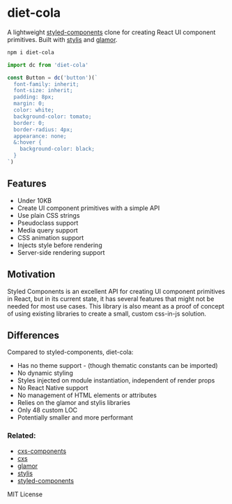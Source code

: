 
# diet-cola

A lightweight
[styled-components](https://github.com/styled-components/styled-components)
clone for creating React UI component primitives.
Built with
[stylis](https://github.com/thysultan/stylis.js) and
[glamor](https://github.com/threepointone/glamor).

```sh
npm i diet-cola
```

```js
import dc from 'diet-cola'

const Button = dc('button')(`
  font-family: inherit;
  font-size: inherit;
  padding: 8px;
  margin: 0;
  color: white;
  background-color: tomato;
  border: 0;
  border-radius: 4px;
  appearance: none;
  &:hover {
    background-color: black;
  }
`)
```

## Features

- Under 10KB
- Create UI component primitives with a simple API
- Use plain CSS strings
- Pseudoclass support
- Media query support
- CSS animation support
- Injects style before rendering
- Server-side rendering support


## Motivation

Styled Components is an excellent API for creating UI component primitives in React,
but in its current state, it has several features that might not be needed for most use cases.
This library is also meant as a proof of concept of using existing libraries to create a small, custom css-in-js solution.


## Differences

Compared to styled-components, diet-cola:

- Has no theme support - (though thematic constants can be imported)
- No dynamic styling
- Styles injected on module instantiation, independent of render props
- No React Native support
- No management of HTML elements or attributes
- Relies on the glamor and stylis libraries
- Only 48 custom LOC
- Potentially smaller and more performant


### Related:

- [cxs-components](https://github.com/jxnblk/cxs/tree/master/packages/cxs-components)
- [cxs](https://github.com/jxnblk/cxs)
- [glamor](https://github.com/threepointone/glamor)
- [stylis](https://github.com/thysultan/stylis.js)
- [styled-components](https://github.com/styled-components/styled-components)


MIT License
